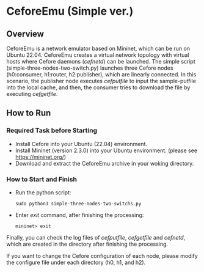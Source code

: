 # CeforeEmu (Simple ver.)
## Overview
CeforeEmu is a network emulator based on Mininet, which can be run on Ubuntu 22.04. CeforeEmu creates a virtual network topology with virtual hosts where Cefore daemons (*cefnetd*) can be launched. The simple script (simple-three-nodes-two-switch.py) launches three Cefore nodes (h0:consumer, h1:router, h2:publisher), which are linearly connected. In this scenario, the publisher node executes *cefputfile* to input the sample-putfile into the local cache, and then, the consumer tries to download the file by executing *cefgetfile*.

## How to Run 
### Required Task before Starting
* Install Cefore into your Ubuntu (22.04) environment.
* Install Mininet (version 2.3.0) into your Ubuntu environment.
  (please see https://mininet.org/)
* Download and extract the CeforeEmu archive in your woking directory.

### How to Start and Finish
* Run the python script:
  
  `sudo python3 simple-three-nodes-two-switchs.py`
* Enter *exit* command, after finishing the processing:
  
  `mininet> exit`


Finally, you can check the log files of *cefputfile*, *cefgetfile* and *cefnetd*, which are created in the directory after finishing the processing.

If you want to change the Cefore configuration of each node, please modify the configure file under each directory (h0, h1, and h2).

